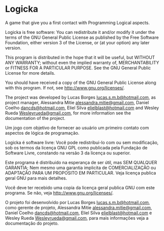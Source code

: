 ﻿# Logicka
A game that give you a first contact with Programming Logical aspects.

Logicka is free software: You can redistribute it and/or modify it under the terms of the GNU General Public License as published by the Free Software Foundation, either version 3 of the License, or (at your option) any later version.

This program is distributed in the hope that it will be useful, but WITHOUT ANY WARRANTY; without even the implied warranty of, MERCHANTABILITY or FITNESS FOR A PARTICULAR PURPOSE. See the GNU General Public License for more details.

You should have received a copy of the GNU General Public License along with this program.  If not, see <http://www.gnu.org/licenses/>.

The project was developed by Lucas Borges <lucas.s.m.b@hotmail.com>, as project manager, Alessandra Mitie <alessandra.mitie@gmail.com>, Daniel Coelho <dancds@hotmail.com>, Eliel Silva <elielblast@hotmail.com> and Wesley Rueda <Wesleyrueda@gmail.com>, for more information see the documentation of the project.

Um jogo com objetivo de fornecer ao usuário um primeiro contato com aspectos de lógica de programação.

Logicka é software livre: Você pode redistribui-lo com ou sem modificação, sob os termos da licença GNU GPL como publicada pela Fundação de Software Livre, constando na versão 3 da licença ou superior.

Este programa é distribuido na esperança de ser útil, mas SEM QUALQUER GARANTIA; Nem mesmo uma garantia implicita de COMERCIALIZAÇÃO ou ADAPTAÇÃO PARA UM PROPOSITO EM PARTICULAR. Veja licença publica geral GNU para mais detalhes.

Você deve ter recebido uma copia da licença geral publica GNU com este programa. Se não, veja <http://www.gnu.org/licenses/>.

O projeto foi desenvolvido por Lucas Borges <lucas.s.m.b@hotmail.com>, como gerente de projeto, Alessandra Mitie <alessandra.mitie@gmail.com>, Daniel Coelho <dancds@hotmail.com>, Eliel Silva <elielblast@hotmail.com> e Wesley Rueda <Wesleyrueda@gmail.com>, para mais informações veja a documentação do projeto.
